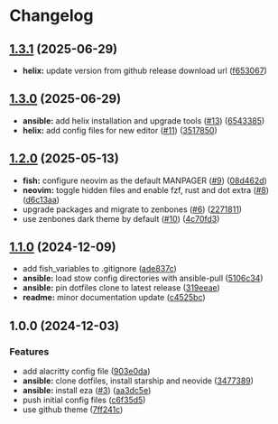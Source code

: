# Changelog

## [1.3.1](https://github.com/import-benjamin/.dotfiles/compare/v1.3.0...v1.3.1) (2025-06-29)


* **helix:** update version from github release download url ([f653067](https://github.com/import-benjamin/.dotfiles/commit/f65306766d13c28f6a2ba2f263043284a6bdf360))

## [1.3.0](https://github.com/import-benjamin/.dotfiles/compare/v1.2.0...v1.3.0) (2025-06-29)


* **ansible:** add helix installation and upgrade tools ([#13](https://github.com/import-benjamin/.dotfiles/issues/13)) ([6543385](https://github.com/import-benjamin/.dotfiles/commit/6543385894a9bf107ef32277b67abb9ce46bf2c6))
* **helix:** add config files for new editor ([#11](https://github.com/import-benjamin/.dotfiles/issues/11)) ([3517850](https://github.com/import-benjamin/.dotfiles/commit/35178505ac3a59c2dfbf26b0c616e17e7efbe8eb))

## [1.2.0](https://github.com/import-benjamin/.dotfiles/compare/v1.1.0...v1.2.0) (2025-05-13)


* **fish:** configure neovim as the default MANPAGER ([#9](https://github.com/import-benjamin/.dotfiles/issues/9)) ([08d462d](https://github.com/import-benjamin/.dotfiles/commit/08d462de47a8eedf466aca3fc7688ece11a3b71e))
* **neovim:** toggle hidden files and enable fzf, rust and dot extra ([#8](https://github.com/import-benjamin/.dotfiles/issues/8)) ([d6c13aa](https://github.com/import-benjamin/.dotfiles/commit/d6c13aace6456386637a3b5d6ba634e97e406703))
* upgrade packages and migrate to zenbones ([#6](https://github.com/import-benjamin/.dotfiles/issues/6)) ([2271811](https://github.com/import-benjamin/.dotfiles/commit/227181184f6f196ee6951c8f56ba63cb5e1a364f))
* use zenbones dark theme by default ([#10](https://github.com/import-benjamin/.dotfiles/issues/10)) ([4c70fd3](https://github.com/import-benjamin/.dotfiles/commit/4c70fd34488f16e6f077206a3683c297d6b94a71))

## [1.1.0](https://github.com/import-benjamin/.dotfiles/compare/v1.0.0...v1.1.0) (2024-12-09)


* add fish_variables to .gitignore ([ade837c](https://github.com/import-benjamin/.dotfiles/commit/ade837cbf4411a124d65fa20e3de97755873d900))
* **ansible:** load stow config directories with ansible-pull ([5106c34](https://github.com/import-benjamin/.dotfiles/commit/5106c3460ee3738747bd9aabd91faf1b5f6983ed))
* **ansible:** pin dotfiles clone to latest release ([319eeae](https://github.com/import-benjamin/.dotfiles/commit/319eeaee65fdd7a4ff05ee15c77e41c2f1d17aca))
* **readme:** minor documentation update ([c4525bc](https://github.com/import-benjamin/.dotfiles/commit/c4525bc7c15cd3d062a99bb6915ebc305a19661e))

## 1.0.0 (2024-12-03)


### Features

* add alacritty config file ([903e0da](https://github.com/import-benjamin/.dotfiles/commit/903e0da4d6d7d266f9a211ba58327b92ec0f78fa))
* **ansible:** clone dotfiles, install starship and neovide ([3477389](https://github.com/import-benjamin/.dotfiles/commit/347738939b95d87f77740a29a3b5d5fadc4f1ab5))
* **ansible:** install eza ([#3](https://github.com/import-benjamin/.dotfiles/issues/3)) ([aa3dc5e](https://github.com/import-benjamin/.dotfiles/commit/aa3dc5e40c9b62c4051123ac46bb430b21f030f4))
* push initial config files ([c6f35d5](https://github.com/import-benjamin/.dotfiles/commit/c6f35d5dd82696fa85cb9526797aad88ca1604e8))
* use github theme ([7ff241c](https://github.com/import-benjamin/.dotfiles/commit/7ff241c3338e047f4d003c97bcae561790545eb0))
